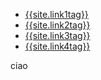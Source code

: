 <nav class="nav1">
  <ul class="list  list--nav">
    <li class="fir" >
        <a href="{{site.link1url}}">{{site.link1tag}}</a>
      </li>
      <li class="pr" >
        <a href="{{site.link2url}}">{{site.link2tag}}</a>
      </li>
      <li class="active">
        <a href="{{site.link3url}}">{{site.link3tag}}</a>
      </li>
      <li class="pr">
        <a  href="{{site.link4url}}">{{site.link4tag}}</a>
      </li>
  </ul>
 </nav> 
 
ciao
